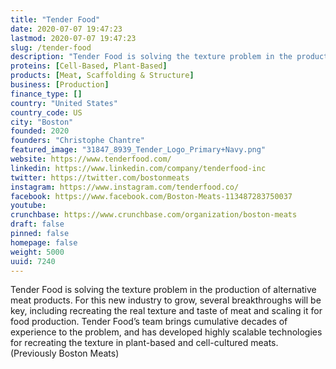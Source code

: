 ```yaml
---
title: "Tender Food"
date: 2020-07-07 19:47:23
lastmod: 2020-07-07 19:47:23
slug: /tender-food
description: "Tender Food is solving the texture problem in the production of alternative meat products. For this new industry to grow, several breakthroughs will be key, including recreating the real texture and taste of meat and scaling it for food production. Tender Food’s team brings cumulative decades of experience to the problem, and has developed highly scalable technologies for recreating the texture in plant-based and cell-cultured meats. (Previously Boston Meats)"
proteins: [Cell-Based, Plant-Based]
products: [Meat, Scaffolding & Structure]
business: [Production]
finance_type: []
country: "United States"
country_code: US
city: "Boston"
founded: 2020
founders: "Christophe Chantre"
featured_image: "31847_8939_Tender_Logo_Primary+Navy.png"
website: https://www.tenderfood.com/
linkedin: https://www.linkedin.com/company/tenderfood-inc
twitter: https://twitter.com/bostonmeats
instagram: https://www.instagram.com/tenderfood.co/
facebook: https://www.facebook.com/Boston-Meats-113487283750037
youtube: 
crunchbase: https://www.crunchbase.com/organization/boston-meats
draft: false
pinned: false
homepage: false
weight: 5000
uuid: 7240
---
```

Tender Food is solving the texture problem in the production of alternative meat products. For this new industry to grow, several breakthroughs will be key, including recreating the real texture and taste of meat and scaling it for food production. Tender Food’s team brings cumulative decades of experience to the problem, and has developed highly scalable technologies for recreating the texture in plant-based and cell-cultured meats. (Previously Boston Meats)
